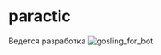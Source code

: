 # paractic
Ведется разработка
![gosling_for_bot](https://github.com/AkkForParactic/paractic/assets/147721446/154120f1-4c47-45a7-9ad0-30894a073cea)
